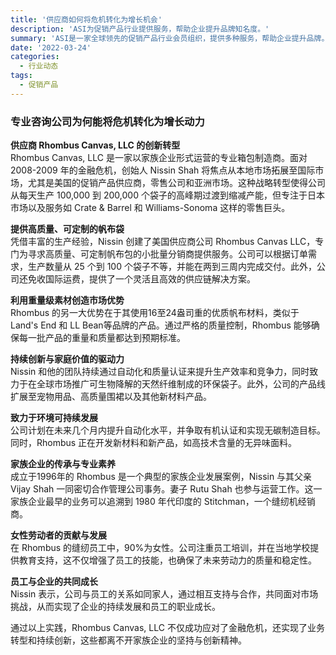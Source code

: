 ```yaml
---
title: '供应商如何将危机转化为增长机会'
description: 'ASI为促销产品行业提供服务，帮助企业提升品牌知名度。'
summary: 'ASI是一家全球领先的促销产品行业会员组织，提供多种服务，帮助企业提升品牌。本文介绍了如何通过开拓市场和产品创新将危机转化为增长机会。'
date: '2022-03-24'
categories:
  - 行业动态
tags:
  - 促销产品
---
```


### 专业咨询公司为何能将危机转化为增长动力

**供应商 Rhombus Canvas, LLC 的创新转型**  
Rhombus Canvas, LLC 是一家以家族企业形式运营的专业箱包制造商。面对 2008-2009 年的金融危机，创始人 Nissin Shah 将焦点从本地市场拓展至国际市场，尤其是美国的促销产品供应商，零售公司和亚洲市场。这种战略转型使得公司从每天生产 100,000 到 200,000 个袋子的高峰期过渡到缩减产能，但专注于日本市场以及服务如 Crate & Barrel 和 Williams-Sonoma 这样的零售巨头。

**提供高质量、可定制的帆布袋**  
凭借丰富的生产经验，Nissin 创建了美国供应商公司 Rhombus Canvas LLC，专门为寻求高质量、可定制帆布包的小批量分销商提供服务。公司可以根据订单需求，生产数量从 25 个到 100 个袋子不等，并能在两到三周内完成交付。此外，公司还免收国际运费，提供了一个灵活且高效的供应链解决方案。

**利用重量级素材创造市场优势**  
Rhombus 的另一大优势在于其使用16至24盎司重的优质帆布材料，类似于Land's End 和 LL Bean等品牌的产品。通过严格的质量控制，Rhombus 能够确保每一批产品的重量和质量都达到预期标准。

**持续创新与家庭价值的驱动力**  
Nissin 和他的团队持续通过自动化和质量认证来提升生产效率和竞争力，同时致力于在全球市场推广可生物降解的天然纤维制成的环保袋子。此外，公司的产品线扩展至宠物用品、高质量围裙以及其他新材料产品。

**致力于环境可持续发展**  
公司计划在未来几个月内提升自动化水平，并争取有机认证和实现无碳制造目标。同时，Rhombus 正在开发新材料和新产品，如高技术含量的无异味面料。

**家族企业的传承与专业素养**  
成立于1996年的 Rhombus 是一个典型的家族企业发展案例，Nissin 与其父亲 Vijay Shah 一同密切合作管理公司事务。妻子 Rutu Shah 也参与运营工作。这一家族企业最早的业务可以追溯到 1980 年代印度的 Stitchman，一个缝纫机经销商。

**女性劳动者的贡献与发展**  
在 Rhombus 的缝纫员工中，90%为女性。公司注重员工培训，并在当地学校提供教育支持，这不仅增强了员工的技能，也确保了未来劳动力的质量和稳定性。

**员工与企业的共同成长**  
Nissin 表示，公司与员工的关系如同家人，通过相互支持与合作，共同面对市场挑战，从而实现了企业的持续发展和员工的职业成长。

通过以上实践，Rhombus Canvas, LLC 不仅成功应对了金融危机，还实现了业务转型和持续创新，这些都离不开家族企业的坚持与创新精神。